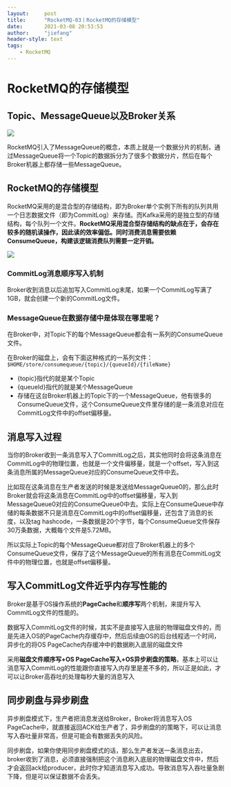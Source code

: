```yaml
---
layout:     post
title:      "RocketMQ-03丨RocketMQ的存储模型"
date:       2021-03-08 20:53:53
author:     "jiefang"
header-style: text
tags:
    - RocketMQ
---
```

# RocketMQ的存储模型

## Topic、MessageQueue以及Broker关系

![](https://s3.ax1x.com/2021/03/04/6VYsc8.png)

RocketMQ引入了MessageQueue的概念，本质上就是一个数据分片的机制，通过MessageQueue将一个Topic的数据拆分为了很多个数据分片，然后在每个Broker机器上都存储一些MessageQueue。

## RocketMQ的存储模型

RocketMQ采用的是混合型的存储结构，即为Broker单个实例下所有的队列共用一个日志数据文件（即为CommitLog）来存储。而Kafka采用的是独立型的存储结构，每个队列一个文件。**RocketMQ采用混合型存储结构的缺点在于，会存在较多的随机读操作，因此读的效率偏低。同时消费消息需要依赖ConsumeQueue，构建该逻辑消费队列需要一定开销。**

![](https://s3.ax1x.com/2021/03/04/6VBLfH.jpg)

### CommitLog消息顺序写入机制

Broker收到消息以后追加写入CommitLog末尾，如果一个CommitLog写满了1GB，就会创建一个新的CommitLog文件。

### **MessageQueue在数据存储中是体现在哪里呢？**

在Broker中，对Topic下的每个MessageQueue都会有一系列的ConsumeQueue文件。

在Broker的磁盘上，会有下面这种格式的一系列文件：`$HOME/store/consumequeue/{topic}/{queueId}/{fileName}`

- {topic}指代的就是某个Topic
- {queueId}指代的就是某个MessageQueue
- 存储在这台Broker机器上的Topic下的一个MessageQueue，他有很多的ConsumeQueue文件，这个ConsumeQueue文件里存储的是一条消息对应在CommitLog文件中的offset偏移量。

## 消息写入过程

当你的Broker收到一条消息写入了CommitLog之后，其实他同时会将这条消息在CommitLog中的物理位置，也就是一个文件偏移量，就是一个offset，写入到这条消息所属的MessageQueue对应的ConsumeQueue文件中去。

比如现在这条消息在生产者发送的时候是发送给MessageQueue0的，那么此时Broker就会将这条消息在CommitLog中的offset偏移量，写入到MessageQueue0对应的ConsumeQueue0中去。实际上在ConsumeQueue中存储的每条数据不只是消息在CommitLog中的offset偏移量，还包含了消息的长度，以及tag hashcode，一条数据是20个字节，每个ConsumeQueue文件保存30万条数据，大概每个文件是5.72MB。

所以实际上Topic的每个MessageQueue都对应了Broker机器上的多个ConsumeQueue文件，保存了这个MessageQueue的所有消息在CommitLog文件中的物理位置，也就是offset偏移量。



## 写入CommitLog文件近乎内存写性能的

Broker是基于OS操作系统的**PageCache**和**顺序写**两个机制，来提升写入CommitLog文件的性能的。

数据写入CommitLog文件的时候，其实不是直接写入底层的物理磁盘文件的，而是先进入OS的PageCache内存缓存中，然后后续由OS的后台线程选一个时间，异步化的将OS PageCache内存缓冲中的数据刷入底层的磁盘文件

采用**磁盘文件顺序写+OS PageCache写入+OS异步刷盘的策略**，基本上可以让消息写入CommitLog的性能跟你直接写入内存里是差不多的，所以正是如此，才可以让Broker高吞吐的处理每秒大量的消息写入

## **同步刷盘与异步刷盘**

异步刷盘模式下，生产者把消息发送给Broker，Broker将消息写入OS PageCache中，就直接返回ACK给生产者了，异步刷盘的的策略下，可以让消息写入吞吐量非常高，但是可能会有数据丢失的风险。

同步刷盘，如果你使用同步刷盘模式的话，那么生产者发送一条消息出去，broker收到了消息，必须直接强制把这个消息刷入底层的物理磁盘文件中，然后才会返回ack给producer，此时你才知道消息写入成功。导致消息写入吞吐量急剧下降，但是可以保证数据不会丢失。